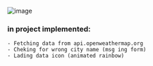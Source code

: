 ![image](https://user-images.githubusercontent.com/59583706/84231911-e0009500-aaf7-11ea-863d-f4bb7bf6e12c.png)
### in project implemented:
    - Fetching data from api.openweathermap.org
    - Cheking for wrong city name (msg ing form)
    - Lading data icon (animated rainbow)
